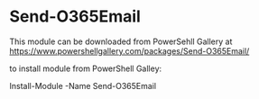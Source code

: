 # Send-O365Email


This module can be downloaded from PowerSehll Gallery at https://www.powershellgallery.com/packages/Send-O365Email/

to install module from PowerShell Galley:

Install-Module -Name Send-O365Email